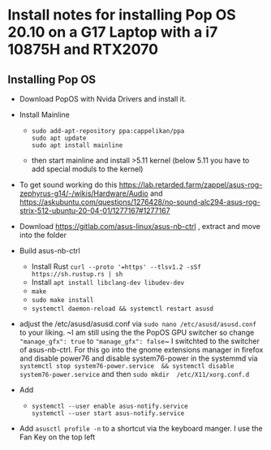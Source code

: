 # Install notes for installing Pop OS 20.10 on a G17 Laptop with a i7 10875H and RTX2070
## Installing Pop OS

* Download PopOS with Nvida Drivers and install it.
* Install Mainline 
  * ```
    sudo add-apt-repository ppa:cappelikan/ppa
    sudo apt update
    sudo apt install mainline
    ```
  * then start mainline and install >5.11 kernel (below 5.11 you have to add special moduls to the kernel)

* To get sound working do this https://lab.retarded.farm/zappel/asus-rog-zephyrus-g14/-/wikis/Hardware/Audio and https://askubuntu.com/questions/1276428/no-sound-alc294-asus-rog-strix-512-ubuntu-20-04-01/1277167#1277167
* Download  https://gitlab.com/asus-linux/asus-nb-ctrl , extract and move into the folder
* Build asus-nb-ctrl
  * Install Rust `curl --proto '=https' --tlsv1.2 -sSf https://sh.rustup.rs | sh`
  * Install `apt install libclang-dev libudev-dev`
  * `make`
  * `sudo make install`
  * `systemctl daemon-reload && systemctl restart asusd`

* adjust the /etc/asusd/asusd.conf via `sudo nano /etc/asusd/asusd.conf` to your liking. ~I am still using the the PopOS GPU switcher so change `"manage_gfx": true` to `"manage_gfx": false`~ I switchted to the switcher of asus-nb-ctrl. For this go into the gnome extensions manager in firefox and disable power76 and disable system76-power in the systemmd via `systemctl stop system76-power.service  && systemctl disable system76-power.service` and then `sudo mkdir  /etc/X11/xorg.conf.d`
* Add
  * ```
    systemctl --user enable asus-notify.service
    systemctl --user start asus-notify.service
    ```
* Add `asusctl profile -n` to a shortcut via the keyboard manger. I use the Fan Key on the top left
  

